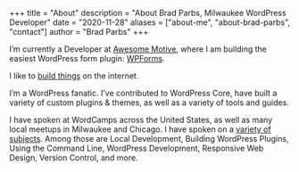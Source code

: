 +++
title = "About"
description = "About Brad Parbs, Milwaukee WordPress Developer"
date = "2020-11-28"
aliases = ["about-me", "about-brad-parbs", "contact"]
author = "Brad Parbs"
+++

I’m currently a Developer at [Awesome Motive](https://awesomemotive.com/), where I am building the easiest WordPress form plugin: [WPForms](https://wpforms.com/).

I like to [build things](/projects/) on the internet.

I’m a WordPress fanatic. I’ve contributed to WordPress Core, have built a variety of custom plugins & themes, as well as a variety of tools and guides.

I have spoken at WordCamps across the United States, as well as many local meetups in Milwaukee and Chicago. I have spoken on a [variety of subjects](https://bradparbs.com/projects/#talks--slides). Among those are Local Development, Building WordPress Plugins, Using the Command Line, WordPress Development, Responsive Web Design, Version Control, and more.
